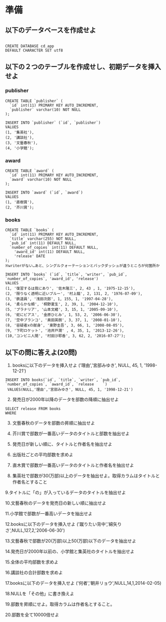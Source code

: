 # 準備

## 以下のデータベースを作成せよ

```

CREATE DATABASE cd_app
DEFAULT CHARACTER SET utf8
```

## 以下の２つのテーブルを作成せし、初期データを挿入せよ

### publisher

```
CREATE TABLE `publisher` (
  `id` int(11) PRIMARY KEY AUTO_INCREMENT,
  `publisher` varchar(10) NOT NULL
);

INSERT INTO `publisher` (`id`, `publisher`)
VALUES
(1, '集英社'),
(2, '講談社'),
(3, '文藝春秋'),
(4, '小学館');
```
### award

```
CREATE TABLE `award` (
  `id` int(11) PRIMARY KEY AUTO_INCREMENT,
  `award` varchar(10) NOT NULL
);

INSERT INTO `award` (`id`, `award`)
VALUES
(1, '直樹賞'),
(2, '芥川賞');
```


### books

```
CREATE TABLE `books` (
  `id` int(11) PRIMARY KEY AUTO_INCREMENT,
  `title` varchar(255) NOT NULL,
  `pub_id` int(11) DEFAULT NULL,
  `number_of_copies` int(11) DEFAULT NULL,
	'award_id' int(11) DEFAULT NULL,
	'release' DATE
);
※writerがない…あと、シングルクォーテーションとバックダッシュが違うところが何箇所か

INSERT INTO `books` (`id`, `title`, 'writer', `pub_id`, `number_of_copies`, 'award_id', 'release')
VALUES
(1, '復習するは我にあり', '佐木隆三', 2, 43 , 1, '1975-12-15'),
(2, '限りなく透明に近いブルー', '村上龍', 2, 131, 2, '1976-07-09'),
(3, '鉄道員', '浅田次郎', 1, 155, 1, '1997-04-28'),
(4, '柔らかな頬', '桐野夏生', 2, 39, 1, '2004-12-10'),
(5, 'プラナリア', '山本文緒', 3, 15, 1, '2005-09-10'),
(6, '蛇にピアス', '金原ひとみ', 1, 53, 2, '2006-06-30'),
(7, '空中ブランコ', '奥田英朗', 3, 37, 1, '2008-01-10'),
(8, '容疑者xの献身', '東野圭吾', 3, 66, 1, '2008-08-05'),
(9, '下町ロケット', '池井戸潤' , 4, 35, 1, '2013-12-26'),
(10,'コンビニ人間', '村田沙耶香', 3, 62, 2, '2016-07-27');

```

## 以下の問に答えよ(20問)

1. booksに以下のデータを挿入せよ
  ('理由','宮部みゆき', NULL, 45, 1, '1998-12-21')

```
INSERT INTO books(`id`, `title`, `writer`, `pub_id`, `number_of_copies`, `award_id`, `release    `)
 VALUES(NULL,'理由','宮部みゆき', NULL, 45, 1, '1998-12-21')
```

2. 発売日が2000年以降のデータを部数の降順に抽出せよ

```
SELECT release FROM books
WHERE 
```

3. 文藝春秋のデータを部数の昇順に抽出せよ

4. 芥川賞で部数が一番高いデータのタイトルと部数を抽出せよ

5. 発売日が新しい順に、タイトルと作者名を抽出せよ
  
6. 出版社ごとの平均部数を求めよ

7. 直木賞で部数が一番高いデータのタイトルと作者名を抽出せよ

8. 集英社で部数が30(万部)以上のデータを抽出せよ。取得カラムはタイトルと作者名とすること

9.タイトルに「の」が入っているデータのタイトルを抽出せよ

10.文藝春秋のデータを発売日の新しい順に抽出せよ

11.小学館で部数が一番高いデータを抽出せよ

12.booksに以下のデータを挿入せよ
 ('蹴りたい背中','綿矢りさ',NULL,127,2,'2006-06-30')

13.文藝春秋で部数が20(万部)以上50(万部)以下のデータを抽出せよ

14.発売日が2000年以前の、小学館と集英社のタイトルを抽出せよ

15.全体の平均部数を求めよ

16.講談社の合計部数を求めよ

17.booksに以下のデータを挿入せよ
('何者','朝井リョウ',NULL,14,1,2014-02-05)

18.NULLを「その他」に書き換えよ

19.部数を昇順にせよ。取得カラムは作者名とすること。

20.部数を全て10000倍せよ

